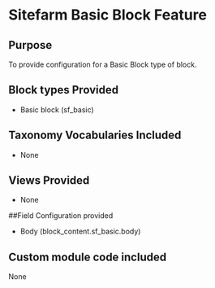 # Sitefarm Basic Block Feature

## Purpose
To provide configuration for a Basic Block type of block.

## Block types Provided
* Basic block (sf_basic)

## Taxonomy Vocabularies Included
* None

## Views Provided
* None

##Field Configuration provided
* Body (block_content.sf_basic.body)

## Custom module code included
None


